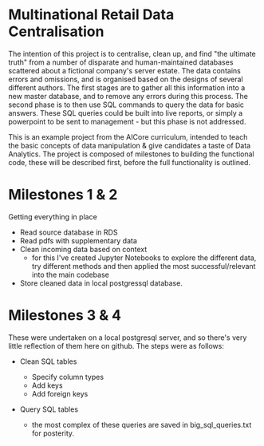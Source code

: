 # Multinational Retail Data Centralisation

The intention of this project is to centralise, clean up, and find "the ultimate truth" from a number of disparate and human-maintained databases scattered about a fictional company's server estate. The data contains errors and omissions, and is organised based on the designs of several different authors. The first stages are to gather all this information into a new master database, and to remove any errors during this process. The second phase is to then use SQL commands to query the data for basic answers. These SQL queries could be built into live reports, or simply a powerpoint to be sent to management - but this phase is not addressed.

This is an example project from the AICore curriculum, intended to teach the basic concepts of data manipulation & give candidates a taste of Data Analytics. The project is composed of milestones to building the functional code, these will be described first, before the full functionality is outlined.

# Milestones 1 & 2

Getting everything in place

 - Read source database in RDS
 - Read pdfs with supplementary data
 - Clean incoming data based on context
	 - for this I've created Jupyter Notebooks to explore the different data, try different methods and then applied the most successful/relevant into the main codebase
 - Store cleaned data in local postgressql database.

 # Milestones 3 & 4

These were undertaken on a local postgresql server, and so there's very little reflection of them here on github. The steps were as follows:

- Clean SQL tables
	- Specify column types
	- Add keys
	- Add foreign keys

- Query SQL tables
	- the most complex of these queries are saved in big_sql_queries.txt for posterity.
